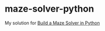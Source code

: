 # maze-solver-python

My solution for [Build a Maze Solver in Python](https://www.boot.dev/courses/build-maze-solver-python)

